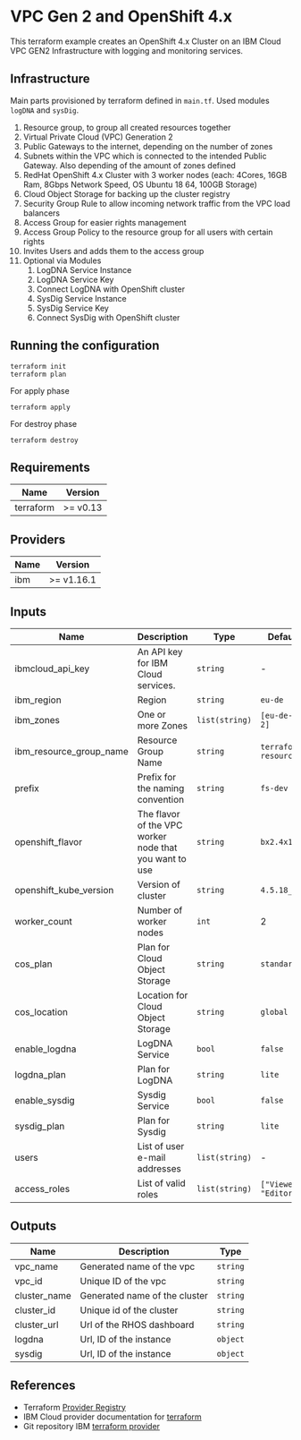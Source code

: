 # VPC Gen 2 and OpenShift 4.x

This terraform example creates an OpenShift 4.x Cluster on an IBM Cloud VPC GEN2 Infrastructure with logging and monitoring services.

## Infrastructure

Main parts provisioned by terraform defined in `main.tf`. Used modules `logDNA` and `sysDig`.

1. Resource group, to group all created resources together
1. Virtual Private Cloud (VPC) Generation 2
1. Public Gateways to the internet, depending on the number of zones
1. Subnets within the VPC which is connected to the intended Public Gateway. Also depending of the amount of zones defined
1. RedHat OpenShift 4.x Cluster with 3 worker nodes (each: 4Cores, 16GB Ram, 8Gbps Network Speed, OS Ubuntu 18 64, 100GB Storage)
1. Cloud Object Storage for backing up the cluster registry
1. Security Group Rule to allow incoming network traffic from the VPC load balancers
1. Access Group for easier rights management
1. Access Group Policy to the resource group for all users with certain rights
1. Invites Users and adds them to the access group
1. Optional via Modules
   1. LogDNA Service Instance
   1. LogDNA Service Key
   1. Connect LogDNA with OpenShift cluster
   1. SysDig Service Instance
   1. SysDig Service Key
   1. Connect SysDig with OpenShift cluster

## Running the configuration

```shell
terraform init
terraform plan
```

For apply phase

```shell
terraform apply
```

For destroy phase

```shell
terraform destroy
```

## Requirements

| Name      | Version  |
| --------- | -------- |
| terraform | >= v0.13 |

## Providers

| Name | Version    |
| ---- | ---------- |
| ibm  | >= v1.16.1 |

## Inputs

| Name                    | Description                                            | Type           | Default Value              |
| ----------------------- | ------------------------------------------------------ | -------------- | -------------------------- |
| ibmcloud_api_key        | An API key for IBM Cloud services.                     | `string`       | -                          |
| ibm_region              | Region                                                 | `string`       | `eu-de`                    |
| ibm_zones               | One or more Zones                                      | `list(string)` | `[eu-de-3, eu-de-2]`       |
| ibm_resource_group_name | Resource Group Name                                    | `string`       | `terraform-resource-group` |
| prefix                  | Prefix for the naming convention                       | `string`       | `fs-dev`                   |
| openshift_flavor        | The flavor of the VPC worker node that you want to use | `string`       | `bx2.4x16`                 |
| openshift_kube_version  | Version of cluster                                     | `string`       | `4.5.18_openshift`         |
| worker_count            | Number of worker nodes                                 | `int`          | 2                          |
| cos_plan                | Plan for Cloud Object Storage                          | `string`       | `standard`                 |
| cos_location            | Location for Cloud Object Storage                      | `string`       | `global`                   |
| enable_logdna           | LogDNA Service                                         | `bool`         | `false`                    |
| logdna_plan             | Plan for LogDNA                                        | `string`       | `lite`                     |
| enable_sysdig           | Sysdig Service                                         | `bool`         | `false`                    |
| sysdig_plan             | Plan for Sysdig                                        | `string`       | `lite`                     |
| users                   | List of user e-mail addresses                          | `list(string)` | -                          |
| access_roles            | List of valid roles                                    | `list(string)` | `["Viewer", "Editor"]`     |

## Outputs

| Name         | Description                   | Type     |
| ------------ | ----------------------------- | -------- |
| vpc_name     | Generated name of the vpc     | `string` |
| vpc_id       | Unique ID of the vpc          | `string` |
| cluster_name | Generated name of the cluster | `string` |
| cluster_id   | Unique id of the cluster      | `string` |
| cluster_url  | Url of the RHOS dashboard     | `string` |
| logdna       | Url, ID of the instance       | `object` |
| sysdig       | Url, ID of the instance       | `object` |

## References

- Terraform [Provider Registry](https://registry.terraform.io/browse/providers)
- IBM Cloud provider documentation for [terraform](https://cloud.ibm.com/docs/terraform?topic=terraform-index-of-terraform-resources-and-data-sources)
- Git repository IBM [terraform provider](https://github.com/IBM-Cloud/terraform-provider-ibm)
